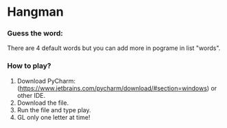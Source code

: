 # Hangman
### Guess the word:
There are 4 default words but you can add more in pograme in list "words".
### How to play?
1. Download PyCharm:(https://www.jetbrains.com/pycharm/download/#section=windows) or other IDE.
2. Download the file.
3. Run the file and type play.
4. GL only one letter at time!

